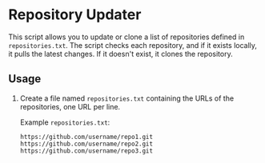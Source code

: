 # Repository Updater

This script allows you to update or clone a list of repositories defined in `repositories.txt`. The script checks each repository, and if it exists locally, it pulls the latest changes. If it doesn't exist, it clones the repository.

## Usage

1. Create a file named `repositories.txt` containing the URLs of the repositories, one URL per line.

   Example `repositories.txt`:
   ```plaintext
   https://github.com/username/repo1.git
   https://github.com/username/repo2.git
   https://github.com/username/repo3.git

